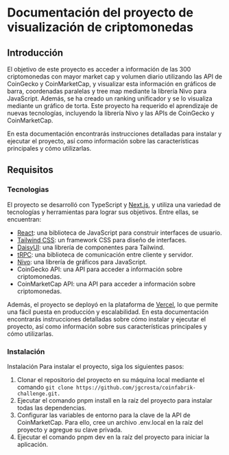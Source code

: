 # Documentación del proyecto de visualización de criptomonedas

## Introducción

El objetivo de este proyecto es acceder a información de las 300 criptomonedas con mayor market cap y volumen diario utilizando las API de CoinGecko y CoinMarketCap, y visualizar esta información en gráficos de barra, coordenadas paralelas y tree map mediante la librería Nivo para JavaScript. Además, se ha creado un ranking unificador y se lo visualiza mediante un gráfico de torta. Este proyecto ha requerido el aprendizaje de nuevas tecnologías, incluyendo la librería Nivo y las APIs de CoinGecko y CoinMarketCap.

En esta documentación encontrarás instrucciones detalladas para instalar y ejecutar el proyecto, así como información sobre las características principales y cómo utilizarlas. 

## Requisitos

### Tecnologias

El proyecto se desarrolló con TypeScript y [Next.js](https://nextjs.org), y utiliza una variedad de tecnologías y herramientas para lograr sus objetivos. Entre ellas, se encuentran:

- [React](https://react.dev/): una biblioteca de JavaScript para construir interfaces de usuario.
- [Tailwind CSS](https://tailwindcss.com): un framework CSS para diseño de interfaces.
- [DaisyUI](https://daisyui.com/): una librería de componentes para Tailwind.
- [tRPC](https://trpc.io): una biblioteca de comunicación entre cliente y servidor.
- [Nivo](https://nivo.rocks/): una librería de gráficos para JavaScript.
- CoinGecko API: una API para acceder a información sobre criptomonedas.
- CoinMarketCap API: una API para acceder a información sobre criptomonedas.

Además, el proyecto se deployó en la plataforma de [Vercel](https://vercel.com/), lo que permite una fácil puesta en producción y escalabilidad. En esta documentación encontrarás instrucciones detalladas sobre cómo instalar y ejecutar el proyecto, así como información sobre sus características principales y cómo utilizarlas.

### Instalación

Instalación
Para instalar el proyecto, siga los siguientes pasos:

1. Clonar el repositorio del proyecto en su máquina local mediante el comando ```git clone https://github.com/jgcrosta/coinfabrik-challenge.git.```
2. Ejecutar el comando pnpm install en la raíz del proyecto para instalar todas las dependencias.
3. Configurar las variables de entorno para la clave de la API de CoinMarketCap. Para ello, cree un archivo .env.local en la raíz del proyecto y agregue su clave privada.
4. Ejecutar el comando pnpm dev en la raíz del proyecto para iniciar la aplicación.


